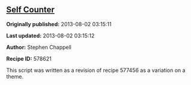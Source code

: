 ## [Self Counter](https://code.activestate.com/recipes/578621-self-counter)

**Originally published:** 2013-08-02 03:15:11

**Last updated:** 2013-08-02 03:15:12

**Author:** Stephen Chappell

**Recipe ID:** 578621

This script was written as a revision of recipe 577456 as a variation on a theme.
